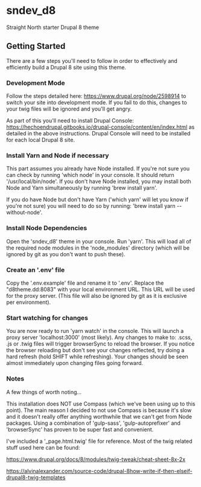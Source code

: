 # sndev_d8
Straight North starter Drupal 8 theme

## Getting Started
There are a few steps you'll need to follow in order to effectively and efficiently build a Drupal 8 site using this theme.

### Development Mode
Follow the steps detailed here: https://www.drupal.org/node/2598914 to switch your site into development mode. If you fail to do this, changes to your twig files will be ignored and you'll get angry.

As part of this you'll need to install Drupal Console: https://hechoendrupal.gitbooks.io/drupal-console/content/en/index.html as detailed in the above instructions. Drupal Console will need to be installed for each local Drupal 8 site.

### Install Yarn and Node if necessary
This part assumes you already have Node installed. If you're not sure you can check by running 'which node' in your console. It should return '/usr/local/bin/node'. If you don't have Node installed, you may install both Node and Yarn simultaneously by running 'brew install yarn'.

If you do have Node but don't have Yarn ('which yarn' will let you know if you're not sure) you will need to do so by running: 'brew install yarn --without-node'.

### Install Node Dependencies
Open the 'sndev\_d8' theme in your console. Run 'yarn'. This will load all of the required node modules in the 'node_modules' directory (which will be ignored by git as you don't want to push these).

### Create an '.env' file
Copy the '.env.example' file and rename it to '.env'. Replace the "d8theme.dd:8083" with your local environment URL. This URL will be used for the proxy server. (This file will also be ignored by git as it is exclusive per environment).

### Start watching for changes
You are now ready to run 'yarn watch' in the console. This will launch a proxy server 'localhost:3000' (most likely). Any changes to make to: .scss, .js or .twig files will trigger browserSync to reload the browser. If you notice the browser reloading but don't see your changes reflected, try doing a hard refresh (hold SHIFT while refreshing). Your changes should be seen almost immediately upon changing files going forward.

### Notes
A few things of worth noting...

This installation does NOT use Compass (which we've been using up to this point). The main reason I decided to not use Compass is because it's slow and it doesn't really offer anything worthwhile that we can't get from Node packages. Using a combination of 'gulp-sass', 'gulp-autoprefixer' and 'browserSync' has proven to be super fast and convenient.

I've included a '\_page.html.twig' file for reference. Most of the twig related stuff used here can be found:

https://www.drupal.org/docs/8/modules/twig-tweak/cheat-sheet-8x-2x

https://alvinalexander.com/source-code/drupal-8how-write-if-then-elseif-drupal8-twig-templates
